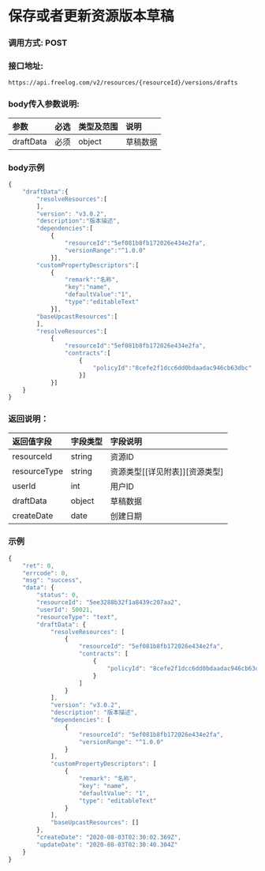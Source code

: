 # 保存或者更新资源版本草稿

### 调用方式: POST

### 接口地址:

```
https://api.freelog.com/v2/resources/{resourceId}/versions/drafts
```

### body传入参数说明:

| 参数 | 必选 | 类型及范围 | 说明 |
| :--- | :--- | :--- | :--- |
| draftData | 必须 | object | 草稿数据 |

### body示例

```js
{
    "draftData":{
        "resolveResources":[
        ],
        "version": "v3.0.2",
        "description":"版本描述",
        "dependencies":[
            {
                "resourceId":"5ef081b8fb172026e434e2fa",
                "versionRange":"^1.0.0"
            }],
        "customPropertyDescriptors":[
            {
                "remark":"名称",
                "key":"name",
                "defaultValue":"1",
                "type":"editableText"
            }],
        "baseUpcastResources":[
        ],
        "resolveResources":[
            {
                "resourceId":"5ef081b8fb172026e434e2fa",
                "contracts":[
                    {
                        "policyId":"8cefe2f1dcc6dd0bdaadac946cb63dbc"
                    }]
            }]
    }
}


```


### 返回说明：

| 返回值字段 | 字段类型 | 字段说明 |
| :--- | :--- | :--- |
| resourceId | string | 资源ID|
| resourceType | string | 资源类型[[详见附表]][资源类型] |
| userId | int | 用户ID |
| draftData | object | 草稿数据 |
| createDate | date | 创建日期 |

### 示例

```js
{
    "ret": 0,
    "errcode": 0,
    "msg": "success",
    "data": {
        "status": 0,
        "resourceId": "5ee3288b32f1a8439c207aa2",
        "userId": 50021,
        "resourceType": "text",
        "draftData": {
            "resolveResources": [
                {
                    "resourceId": "5ef081b8fb172026e434e2fa",
                    "contracts": [
                        {
                            "policyId": "8cefe2f1dcc6dd0bdaadac946cb63dbc"
                        }
                    ]
                }
            ],
            "version": "v3.0.2",
            "description": "版本描述",
            "dependencies": [
                {
                    "resourceId": "5ef081b8fb172026e434e2fa",
                    "versionRange": "^1.0.0"
                }
            ],
            "customPropertyDescriptors": [
                {
                    "remark": "名称",
                    "key": "name",
                    "defaultValue": "1",
                    "type": "editableText"
                }
            ],
            "baseUpcastResources": []
        },
        "createDate": "2020-08-03T02:30:02.369Z",
        "updateDate": "2020-08-03T02:30:40.304Z"
    }
}

```


